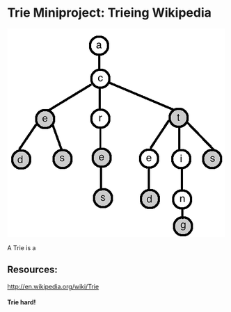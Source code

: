 # Trie Miniproject: Trieing Wikipedia

![Trie Diagram](TrieExampleCropped.png)

A Trie is a 





## Resources:

http://en.wikipedia.org/wiki/Trie

#### Trie hard!


